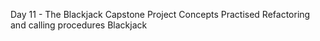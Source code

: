 Day 11 - The Blackjack Capstone Project
Concepts Practised
  Refactoring and calling procedures
Blackjack
